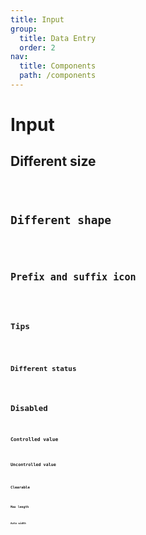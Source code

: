 ```yaml
---
title: Input
group:
  title: Data Entry
  order: 2
nav:
  title: Components
  path: /components
---
```


# Input

## Different size

<code src="../examples/different-size" />

## Different shape

<code src="../examples/different-shape" />

## Prefix and suffix icon

<code src="../examples/with-icon" />

## Tips

<code src="../examples/tips" />

## Different status

<code src="../examples/different-status" />

# Disabled

<code src="../examples/disabled" />

## Controlled value

<code src="../examples/controlled" />

## Uncontrolled value

<code src="../examples/uncontrolled" />

## Clearable

<code src="../examples/clearable" />

## Max length

<code src="../examples/max-length" />

## Auto width

<code src="../examples/auto-width" />

<API src="@casts/input"></API>
